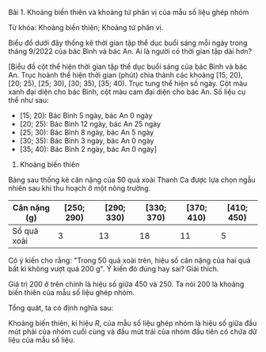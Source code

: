 Bài 1. Khoảng biến thiên và khoảng tứ phân vị của mẫu số liệu ghép nhóm

Từ khóa: Khoảng biến thiên; Khoảng tứ phân vị.

Biểu đồ dưới đây thống kê thời gian tập thể dục buổi sáng mỗi ngày trong tháng 9/2022 của bác Bình và bác An.
Ai là người có thời gian tập dài hơn?

[Biểu đồ cột thể hiện thời gian tập thể dục buổi sáng của bác Bình và bác An. Trục hoành thể hiện thời gian (phút) chia thành các khoảng [15; 20), [20; 25), [25; 30), [30; 35), [35; 40). Trục tung thể hiện số ngày. Cột màu xanh đại diện cho bác Bình, cột màu cam đại diện cho bác An. Số liệu cụ thể như sau:
- [15; 20): Bác Bình 5 ngày, bác An 0 ngày
- [20; 25): Bác Bình 12 ngày, bác An 25 ngày
- [25; 30): Bác Bình 8 ngày, bác An 5 ngày
- [30; 35): Bác Bình 3 ngày, bác An 0 ngày
- [35; 40): Bác Bình 2 ngày, bác An 0 ngày]

1. Khoảng biến thiên

Bảng sau thống kê cân nặng của 50 quả xoài Thanh Ca được lựa chọn ngẫu nhiên sau khi thu hoạch ở một nông trường.

Cân nặng (g) | [250; 290) | [290; 330) | [330; 370) | [370; 410) | [410; 450)
-------------|------------|------------|------------|------------|------------
Số quả xoài  |     3      |     13     |     18     |     11     |     5

Có ý kiến cho rằng: "Trong 50 quả xoài trên, hiệu số cân nặng của hai quả bất kì không vượt quá 200 g". Ý kiến đó đúng hay sai? Giải thích.

Giá trị 200 ở trên chính là hiệu số giữa 450 và 250. Ta nói 200 là khoảng biến thiên của mẫu số liệu ghép nhóm.

Tổng quát, ta có định nghĩa sau:

Khoảng biến thiên, kí hiệu $R$, của mẫu số liệu ghép nhóm là hiệu số giữa đầu mút phải của nhóm cuối cùng và đầu mút trái của nhóm đầu tiên có chứa dữ liệu của mẫu số liệu.